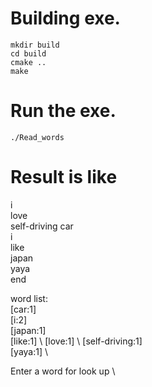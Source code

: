 #  Building exe.
```
mkdir build
cd build
cmake ..
make
```

# Run the exe.
```
./Read_words
```

# Result is like
i \
love \
self-driving car \
i \
like \
japan \
yaya \
end 

word list: \
[car:1] \
[i:2] \
[japan:1] \
[like:1] \ 
[love:1] \ 
[self-driving:1] \
[yaya:1] \

Enter a word for look up \
